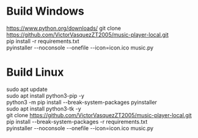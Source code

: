 # Build Windows
https://www.python.org/downloads/
git clone https://github.com/VictorVasquezZT2005/music-player-local.git<br>
pip install -r requirements.txt<br>
pyinstaller --noconsole --onefile --icon=icon.ico music.py

# Build Linux
sudo apt update<br>
sudo apt install python3-pip -y<br>
python3 -m pip install --break-system-packages pyinstaller<br>
sudo apt install python3-tk -y<br>
git clone https://github.com/VictorVasquezZT2005/music-player-local.git<br>
pip install --break-system-packages -r requirements.txt<br>
pyinstaller --noconsole --onefile --icon=icon.ico music.py

